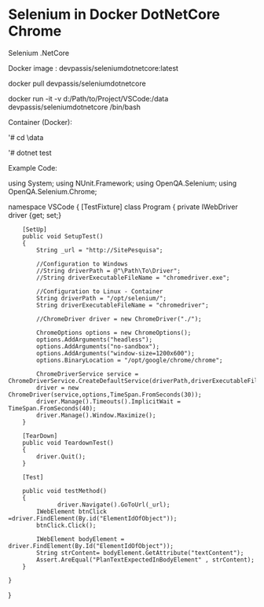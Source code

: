 # Selenium in Docker DotNetCore Chrome
Selenium .NetCore

Docker image : devpassis/seleniumdotnetcore:latest

docker pull devpassis/seleniumdotnetcore

docker run -it -v d:/Path/to/Project/VSCode:/data devpassis/seleniumdotnetcore /bin/bash

Container (Docker):

'# cd \data

'# dotnet test

Example Code:

using System;
using NUnit.Framework;
using OpenQA.Selenium;
using OpenQA.Selenium.Chrome;

namespace VSCode
{
    [TestFixture]
    class Program
    {
        private IWebDriver driver {get; set;}

        [SetUp]
        public void SetupTest()
        {   
            String _url = "http://SitePesquisa";         
            
            //Configuration to Windows
            //String driverPath = @"\Path\To\Driver";
            //String driverExecutableFileName = "chromedriver.exe";

            //Configuration to Linux - Container
            String driverPath = "/opt/selenium/";
            String driverExecutableFileName = "chromedriver";

            //ChromeDriver driver = new ChromeDriver("./");

            ChromeOptions options = new ChromeOptions();
            options.AddArguments("headless");
            options.AddArguments("no-sandbox");
            options.AddArguments("window-size=1200x600");      
            options.BinaryLocation = "/opt/google/chrome/chrome";            

            ChromeDriverService service = ChromeDriverService.CreateDefaultService(driverPath,driverExecutableFileName);         
            driver = new ChromeDriver(service,options,TimeSpan.FromSeconds(30));
            driver.Manage().Timeouts().ImplicitWait = TimeSpan.FromSeconds(40);
            driver.Manage().Window.Maximize();                        
        }

        [TearDown]
        public void TeardownTest()
        {
            driver.Quit();
        }

        [Test]

        public void testMethod()
        {        
			      driver.Navigate().GoToUrl(_url);                         
            IWebElement btnClick =driver.FindElement(By.id("ElementIdOfObject"));
            btnClick.Click();            
		
            IWebElement bodyElement = driver.FindElement(By.Id("ElementIdOfObject"));
            String strContent= bodyElement.GetAttribute("textContent");
            Assert.AreEqual("PlanTextExpectedInBodyElement" , strContent);
        }

    }
}



